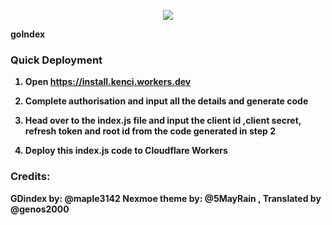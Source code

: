 <p align="center"><img src="images/ss.png"></p>

<b>goIndex<b>

### Quick Deployment
1. Open https://install.kenci.workers.dev

2. Complete authorisation and input all the details and generate code

3. Head over to the index.js file and input the client id ,client secret, refresh token and root id from the code generated in step 2

4. Deploy this index.js code to Cloudflare Workers

### Credits:
GDindex by: @maple3142
Nexmoe theme by: @5MayRain , Translated by @genos2000
